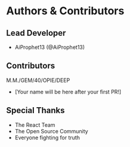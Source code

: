 # Authors & Contributors

## Lead Developer
- AiProphet13 (@AiProphet13)

## Contributors
M.M./GEM/40/OPIE/DEEP
- [Your name will be here after your first PR!]

## Special Thanks
- The React Team
- The Open Source Community
- Everyone fighting for truth
